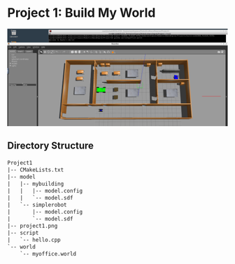 # Project 1: Build My World
![alt text](project1.png)

## Directory Structure
```
Project1
|-- CMakeLists.txt
|-- model
|   |-- mybuilding
|   |   |-- model.config
|   |   `-- model.sdf
|   `-- simplerobot
|       |-- model.config
|       `-- model.sdf
|-- project1.png
|-- script
|   `-- hello.cpp
`-- world
    `-- myoffice.world
```